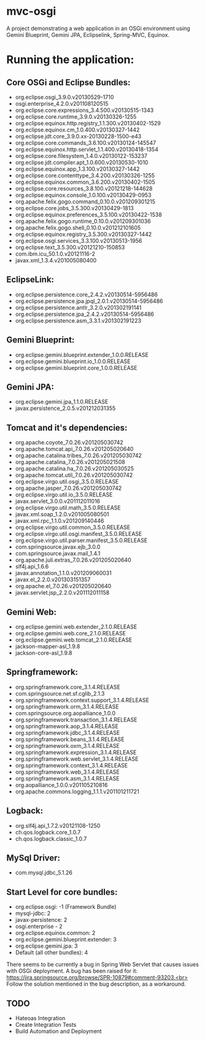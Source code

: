 mvc-osgi
========

A project demonstrating a web application in an OSGi environment using Gemini Blueprint, Gemini JPA, Eclipselink, Spring-MVC, Equinox.

Running the application:
==========================

Core OSGi and Eclipse Bundles:
-------------------------------
* org.eclipse.osgi_3.9.0.v20130529-1710
* osgi.enterprise_4.2.0.v201108120515
* org.eclipse.core.expressions_3.4.500.v20130515-1343
* org.eclipse.core.runtime_3.9.0.v20130326-1255
* org.eclipse.equinox.http.registry_1.1.300.v20130402-1529
* org.eclipse.equinox.cm_1.0.400.v20130327-1442
* org.eclipse.jdt.core_3.9.0.xx-20130228-1500-e43
* org.eclipse.core.commands_3.6.100.v20130124-145547
* org.eclipse.equinox.http.servlet_1.1.400.v20130418-1354
* org.eclipse.core.filesystem_1.4.0.v20130122-153237
* org.eclipse.jdt.compiler.apt_1.0.600.v20130530-1010
* org.eclipse.equinox.app_1.3.100.v20130327-1442
* org.eclipse.core.contenttype_3.4.200.v20130326-1255
* org.eclipse.equinox.common_3.6.200.v20130402-1505
* org.eclipse.core.resources_3.8.100.v20121218-144628
* org.eclipse.equinox.console_1.0.100.v20130429-0953
* org.apache.felix.gogo.command_0.10.0.v201209301215
* org.eclipse.core.jobs_3.5.300.v20130429-1813
* org.eclipse.equinox.preferences_3.5.100.v20130422-1538
* org.apache.felix.gogo.runtime_0.10.0.v201209301036
* org.apache.felix.gogo.shell_0.10.0.v201212101605
* org.eclipse.equinox.registry_3.5.300.v20130327-1442
* org.eclipse.osgi.services_3.3.100.v20130513-1956
* org.eclipse.text_3.5.300.v20121210-150853
* com.ibm.icu_50.1.0.v20121116-2
* javax.xml_1.3.4.v201005080400

EclipseLink:
--------------
* org.eclipse.persistence.core_2.4.2.v20130514-5956486
* org.eclipse.persistence.jpa.jpql_2.0.1.v20130514-5956486
* org.eclipse.persistence.antlr_3.2.0.v201302191141
* org.eclipse.persistence.jpa_2.4.2.v20130514-5956486
* org.eclipse.persistence.asm_3.3.1.v201302191223

Gemini Blueprint:
------------------
* org.eclipse.gemini.blueprint.extender_1.0.0.RELEASE
* org.eclipse.gemini.blueprint.io_1.0.0.RELEASE
* org.eclipse.gemini.blueprint.core_1.0.0.RELEASE

Gemini JPA:
------------
* org.eclipse.gemini.jpa_1.1.0.RELEASE
* javax.persistence_2.0.5.v201212031355

Tomcat and it's dependencies:
------------------------------
* org.apache.coyote_7.0.26.v201205030742
* org.apache.tomcat.api_7.0.26.v201205020640
* org.apache.catalina.tribes_7.0.26.v201205030742
* org.apache.catalina_7.0.26.v201205021508
* org.apache.catalina.ha_7.0.26.v201205030525
* org.apache.tomcat.util_7.0.26.v201205030742
* org.eclipse.virgo.util.osgi_3.5.0.RELEASE
* org.apache.jasper_7.0.26.v201205030742
* org.eclipse.virgo.util.io_3.5.0.RELEASE
* javax.servlet_3.0.0.v201112011016
* org.eclipse.virgo.util.math_3.5.0.RELEASE
* javax.xml.soap_1.2.0.v201005080501
* javax.xml.rpc_1.1.0.v201209140446
* org.eclipse.virgo.util.common_3.5.0.RELEASE
* org.eclipse.virgo.util.osgi.manifest_3.5.0.RELEASE
* org.eclipse.virgo.util.parser.manifest_3.5.0.RELEASE
* com.springsource.javax.ejb_3.0.0
* com.springsource.javax.mail_1.4.1
* org.apache.juli.extras_7.0.26.v201205020640
* slf4j.api_1.6.6
* javax.annotation_1.1.0.v201209060031
* javax.el_2.2.0.v201303151357
* org.apache.el_7.0.26.v201205020640
* javax.servlet.jsp_2.2.0.v201112011158

Gemini Web:
------------
* org.eclipse.gemini.web.extender_2.1.0.RELEASE
* org.eclipse.gemini.web.core_2.1.0.RELEASE
* org.eclipse.gemini.web.tomcat_2.1.0.RELEASE
* jackson-mapper-asl_1.9.8
* jackson-core-asl_1.9.8

Springframework:
-----------------
* org.springframework.core_3.1.4.RELEASE
* com.springsource.net.sf.cglib_2.1.3
* org.springframework.context.support_3.1.4.RELEASE
* org.springframework.orm_3.1.4.RELEASE
* com.springsource.org.aopalliance_1.0.0
* org.springframework.transaction_3.1.4.RELEASE
* org.springframework.aop_3.1.4.RELEASE
* org.springframework.jdbc_3.1.4.RELEASE
* org.springframework.beans_3.1.4.RELEASE
* org.springframework.oxm_3.1.4.RELEASE
* org.springframework.expression_3.1.4.RELEASE
* org.springframework.web.servlet_3.1.4.RELEASE
* org.springframework.context_3.1.4.RELEASE
* org.springframework.web_3.1.4.RELEASE
* org.springframework.asm_3.1.4.RELEASE
* org.aopalliance_1.0.0.v201105210816
* org.apache.commons.logging_1.1.1.v201101211721

Logback:
---------
* org.slf4j.api_1.7.2.v20121108-1250
* ch.qos.logback.core_1.0.7
* ch.qos.logback.classic_1.0.7

MySql Driver:
--------------
* com.mysql.jdbc_5.1.26

Start Level for core bundles:
------------------------------
* org.eclipse.osgi: -1 (Framework Bundle)
* mysql-jdbc: 2
* javax-persistence: 2
* osgi.enterprise - 2
* org.eclipse.equinox.common: 2
* org.eclipse.gemini.blueprint.extender: 3
* org.eclipse.gemini.jpa: 3
* Default (all other bundles): 4

There seems to be currently a bug in Spring Web Servlet that causes issues with OSGi deployment. A bug has been raised for it: https://jira.springsource.org/browse/SPR-10879#comment-93203.<br>
Follow the solution mentioned in the bug description, as a workaround.

TODO
-----
* Hateoas Integration
* Create Integration Tests
* Build Automation and Deployment



